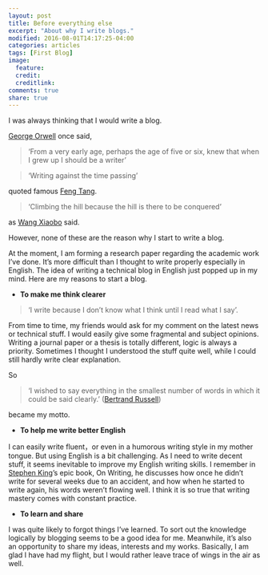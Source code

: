 ```yaml
---
layout: post
title: Before everything else
excerpt: "About why I write blogs."
modified: 2016-08-01T14:17:25-04:00
categories: articles
tags: [First Blog]
image:
  feature: 
  credit: 
  creditlink: 
comments: true
share: true
---
```


I was always thinking that I would write a blog.   

[George Orwell](https://en.wikipedia.org/wiki/George_Orwell) once said, 

>  ‘From a very early age, perhaps the age of five or six, knew that when I grew up I should be a writer’     


>  ‘Writing against the time passing’ 

quoted famous [Feng Tang](http://wiki.china.org.cn/wiki/index.php/Feng_Tang). 


>  ‘Climbing the hill because the hill is there to be conquered’ 

as [Wang Xiaobo](https://en.wikipedia.org/wiki/Wang_Xiaobo) said.  
  


However, none of these are the reason why I start to write a blog.

At the moment, I am forming a research paper regarding the academic work I’ve done. It’s more difficult than I thought to write properly especially in English. The idea of writing a technical blog in English just popped up in my mind. Here are my reasons to start a blog.



- **To make me think clearer**   

>  ‘I write because I don’t know what I think until I read what I say’.  


From time to time, my friends would ask for my comment on the latest news or technical stuff. I would easily give some fragmental and subject opinions.  Writing a journal paper or a thesis is totally different, logic is always a priority. Sometimes I thought I understood the stuff quite well, while I could still hardly write clear explanation. 

So 

>  ‘I wished to say everything in the smallest number of words in which it could be said clearly.’ ([Bertrand Russell](https://en.wikipedia.org/wiki/Bertrand_Russell))   

became my motto.




- **To help me write better English**   

I can easily write fluent，or even in a humorous writing style in my mother tongue. But using English is a bit challenging. 
As I need to write decent stuff, it seems inevitable to improve my English writing skills. 
I remember in [Stephen King](https://en.wikipedia.org/wiki/Stephen_King)’s epic book, On Writing, he discusses how once he didn’t write for several weeks due to an accident, and how when he started to write again, his words weren’t flowing well.
I think it is so true that writing mastery comes with constant practice.




- **To learn and share**  

I was quite likely to forgot things I’ve learned. To sort out the knowledge logically by blogging seems to be a good idea for me. Meanwhile, it’s also an opportunity to share my ideas, interests and my works. Basically, I am glad I have had my flight, but I would rather leave trace of wings in the air as well. 

